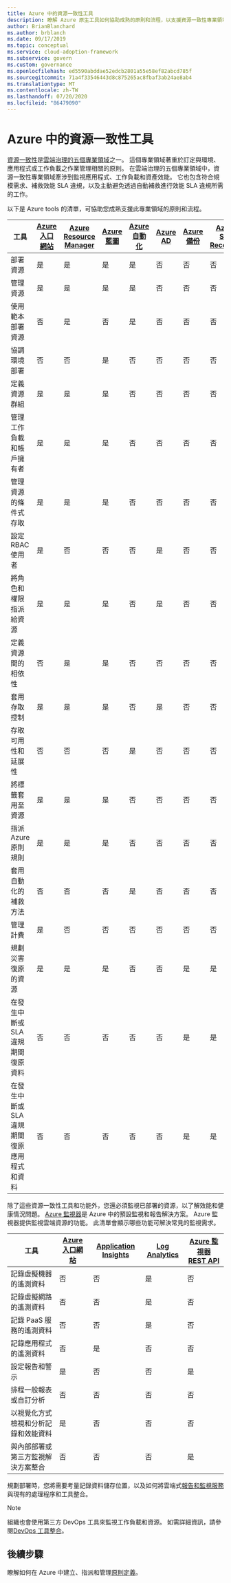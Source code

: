 ```yaml
---
title: Azure 中的資源一致性工具
description: 瞭解 Azure 原生工具如何協助成熟的原則和流程，以支援資源一致性專業領域。
author: BrianBlanchard
ms.author: brblanch
ms.date: 09/17/2019
ms.topic: conceptual
ms.service: cloud-adoption-framework
ms.subservice: govern
ms.custom: governance
ms.openlocfilehash: ed5590abddae52edcb2801a55e58ef82abcd785f
ms.sourcegitcommit: 71a4f33546443d8c875265ac8fbaf3ab24ae8ab4
ms.translationtype: MT
ms.contentlocale: zh-TW
ms.lasthandoff: 07/20/2020
ms.locfileid: "86479090"
---
```

# <a name="resource-consistency-tools-in-azure"></a>Azure 中的資源一致性工具

[資源一致性](./index.md)是[雲端治理的五個專業領域](../governance-disciplines.md)之一。 這個專業領域著重於訂定與環境、應用程式或工作負載之作業管理相關的原則。 在雲端治理的五個專業領域中，資源一致性專業領域牽涉到監視應用程式、工作負載和資產效能。 它也包含符合規模需求、補救效能 SLA 違規，以及主動避免透過自動補救進行效能 SLA 違規所需的工作。

<!-- docsTest:ignore "conditional access to resources" -->

以下是 Azure tools 的清單，可協助您成熟支援此專業領域的原則和流程。

| 工具 | [Azure 入口網站](https://azure.microsoft.com/features/azure-portal)  | [Azure Resource Manager](https://docs.microsoft.com/azure/azure-resource-manager/management/overview)  | [Azure 藍圖](https://docs.microsoft.com/azure/governance/blueprints/overview) | [Azure 自動化](https://docs.microsoft.com/azure/automation/automation-intro) | [Azure AD](https://docs.microsoft.com/azure/active-directory/fundamentals/active-directory-whatis) | [Azure 備份](https://docs.microsoft.com/azure/backup/backup-overview) | [Azure Site Recovery](https://docs.microsoft.com/azure/site-recovery/site-recovery-overview) |
|---------|---------|---------|---------|---------|---------|---------|---------|
| 部署資源                             | 是 | 是 | 是 | 是 | 否  | 否 | 否 |
| 管理資源                             | 是 | 是 | 是 | 是 | 否  | 否 | 否 |
| 使用範本部署資源             | 否  | 是 | 否  | 是 | 否  | 否 | 否 |
| 協調環境部署          | 否  | 否  | 是 | 否  | 否  | 否 | 否 |
| 定義資源群組                       | 是 | 是 | 是 | 否  | 否  | 否 | 否 |
| 管理工作負載和帳戶擁有者           | 是 | 是 | 是 | 否  | 否  | 否 | 否 |
| 管理資源的條件式存取       | 是 | 是 | 是 | 否  | 否  | 否 | 否 |
| 設定 RBAC 使用者                         | 是 | 否  | 否  | 否  | 是 | 否 | 否 |
| 將角色和權限指派給資源 | 是 | 是 | 是 | 否  | 是 | 否 | 否 |
| 定義資源間的相依性        | 否  | 是 | 是 | 否  | 否  | 否 | 否 |
| 套用存取控制                         | 是 | 是 | 是 | 否  | 是 | 否 | 否 |
| 存取可用性和延展性          | 否  | 否  | 否  | 是 | 否  | 否 | 否 |
| 將標籤套用至資源                      | 是 | 是 | 是 | 否  | 否  | 否 | 否 |
| 指派 Azure 原則規則                    | 是 | 是 | 是 | 否  | 否  | 否 | 否 |
| 套用自動化的補救方法                  | 否  | 否  | 否  | 是 | 否  | 否 | 否 |
| 管理計費                               | 是 | 否  | 否  | 否  | 否  | 否 | 否 |
| 規劃災害復原的資源         | 是 | 是 | 是 | 否  | 否  | 是 | 是 |
| 在發生中斷或 SLA 違規期間復原資料     | 否 | 否  | 否  | 否  | 否  | 是 | 是 |
| 在發生中斷或 SLA 違規期間復原應用程式和資料     | 否 | 否  | 否  | 否  | 否  | 是 | 是 |

除了這些資源一致性工具和功能外，您還必須監視已部署的資源，以了解效能和健康情況問題。 [Azure 監視器](https://docs.microsoft.com/azure/azure-monitor/overview)是 Azure 中的預設監視和報告解決方案。 Azure 監視器提供監視雲端資源的功能。 此清單會顯示哪些功能可解決常見的監視需求。

| 工具 | [Azure 入口網站](https://azure.microsoft.com/features/azure-portal) | [Application Insights](https://docs.microsoft.com/azure/application-insights/app-insights-overview) | [Log Analytics](https://docs.microsoft.com/azure/azure-monitor/log-query/log-query-overview) | [Azure 監視器 REST API](https://docs.microsoft.com/rest/api/monitor) |
|----------------------------------------------------|--------------|----------------------|---------------|------------------------|
| 記錄虛擬機器的遙測資料                 | 否           | 否                   | 是           | 否                     |
| 記錄虛擬網路的遙測資料              | 否           | 否                   | 是           | 否                     |
| 記錄 PaaS 服務的遙測資料                   | 否           | 否                   | 是           | 否                     |
| 記錄應用程式的遙測資料                     | 否           | 是                  | 否            | 否                     |
| 設定報告和警示                       | 是          | 否                   | 否            | 是                    |
| 排程一般報表或自訂分析        | 否           | 否                   | 否            | 否                     |
| 以視覺化方式檢視和分析記錄和效能資料     | 是          | 否                   | 否            | 否                     |
| 與內部部署或第三方監視解決方案整合     | 否           | 否                   | 否            | 是                    |

規劃部署時，您將需要考量記錄資料儲存位置，以及如何將雲端式[報告和監視服務](../../decision-guides/logging-and-reporting/index.md)與現有的處理程序和工具整合。

> [!NOTE]
> 組織也會使用第三方 DevOps 工具來監視工作負載和資源。 如需詳細資訊，請參閱[DevOps 工具整合](https://azure.microsoft.com/products/devops-tool-integrations)。

## <a name="next-steps"></a>後續步驟

瞭解如何在 Azure 中建立、指派和管理[原則定義](https://docs.microsoft.com/azure/governance/policy)。
